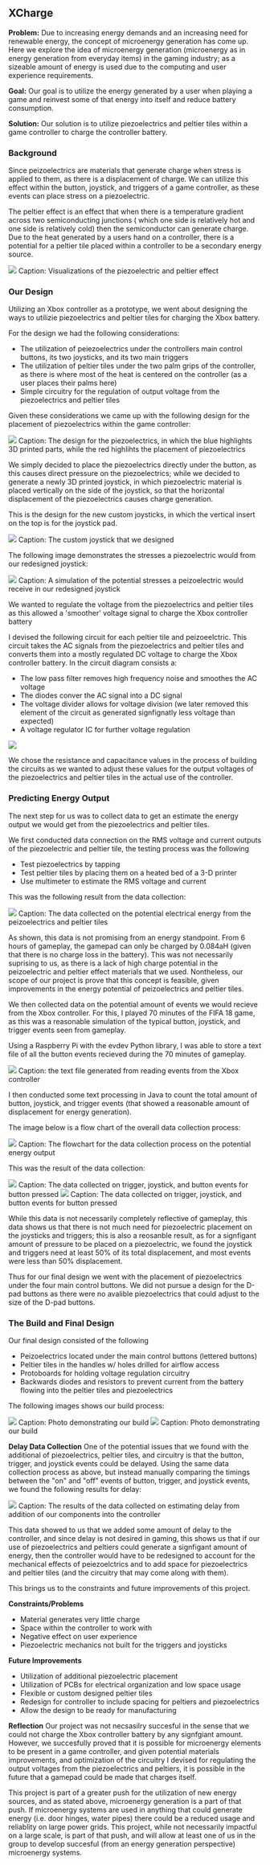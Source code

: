 ## XCharge

**Problem:** 
Due to increasing energy demands and an increasing need for renewable energy, the concept of microenergy generation has come up. Here we explore the idea of microenergy generation (microenergy as in energy generation from everyday items) in the gaming industry; as a sizeable amount of energy is used due to the computing and user experience requirements.

**Goal:**
Our goal is to utilize the energy generated by a user when playing a game and reinvest some of that energy into itself and reduce battery consumption.

**Solution:**
Our solution is to utilize piezoelectrics and peltier tiles within a game controller to charge the controller battery.

### Background

Since peizoelectrics are materials that generate charge when stress is applied to them, as there is a displacement of charge. We can utilize this effect within the button, joystick, and triggers of a game controller, as these events can place stress on a piezoelectric.

The peltier effect is an effect that when there is a temperature gradient across two semiconducting junctions ( which one side is relatively hot and one side is relatively cold) then the semiconductor can generate charge. Due to the heat generated by a users hand on a controller, there is a potential for a peltier tile placed within a controller to be a secondary energy source.

<img src = "images/xcharge_background.png?raw=true"/>
Caption: Visualizations of the piezoelectric and peltier effect

### Our Design

Utilizing an Xbox controller as a prototype, we went about designing the ways to utilizie piezoelectrics and peltier tiles for charging the Xbox battery.

For the design we had the following considerations:
- The utilization of peiezoelectrics under the controllers main control buttons, its two joysticks, and its two main triggers
- The utilization of peltier tiles under the two palm grips of the controller, as there is where most of the heat is centered on the controller (as a user places their palms here)
- Simple circuitry for the regulation of output voltage from the piezoelectrics and peltier tiles

Given these considerations we came up with the following design for the placement of piezoelectrics within the game controller:

<img src = "images/xcharge_init_design.png?raw=true"/>
Caption: The design for the piezoelectrics, in which the blue highlights 3D printed parts, while the red highlihts the placement of piezoelectrics

We simply decided to place the piezoelectrics directly under the button, as this causes direct pressure on the piezoelectrics; while we decided to generate a newly 3D printed joystick, in which piezoelectric material is placed vertically on the side of the joystick, so that the horizontal displacement of the piezoelectrics causes charge generation.

This is the design for the new custom joysticks, in which the vertical insert on the top is for the joystick pad.

<img src = "images/xcharge_joystick_design.png?raw=true"/>
Caption: The custom joystick that we designed

The following image demonstrates the stresses a piezoelectric would from our redesigned joystick:

<img src = "images/xcharge_joystick_stress.png?raw=true"/>
Caption: A simulation of the potential stresses a peizoelectric would receive in our redesigned joystick

We wanted to regulate the voltage from the piezoelectrics and peltier tiles as this allowed a 'smoother' voltage signal to charge the Xbox controller battery

I devised the following circuit for each peltier tile and peizoeelctric. This circuit takes the AC signals from the piezoelectrics and peltier tiles and converts them into a mostly regulated DC voltage to charge the Xbox controller battery.
In the circuit diagram consists a: 
- The low pass filter removes high frequency noise and smoothes the AC voltage
- The diodes conver the AC signal into a DC signal
- The voltage divider allows for voltage division (we later removed this element of the circuit as generated signfignatly less voltage than expected)
- A voltage regulator IC for further voltage regulation

<img src = "images/xcharge_elec_design.png?raw=true"/>

We chose the resistance and capacitance values in the process of building the circuits as we wanted to adjust these values for the output voltages of the piezoelectrics and peltier tiles in the actual use of the controller.

### Predicting Energy Output
The next step for us was to collect data to get an estimate the energy output we would get from the piezoelectrics and peltier tiles.

We first conducted data connection on the RMS voltage and current outputs of the piezoelectric and peltier tile, the testing process was the following
- Test piezoelectrics by tapping
- Test peltier tiles by placing them on a heated bed of a 3-D printer
- Use multimeter to estimate the RMS voltage and current

This was the following result from the data collection:

<img src = "images/xcharge_ee_data.png?raw=true"/>
Caption: The data collected on the potential electrical energy from the peizoelectrics and peltier tiles

As shown, this data is not promising from an energy standpoint. From 6 hours of gameplay, the gamepad can only be charged by 0.084aH (given that there is no charge loss in the battery). This was not necessarily suprising to us, as there is a lack of high charge potential in the peizoelectric and peltier effect materials that we used. Nontheless, our scope of our project is prove that this concept is feasible, given improvements in the energy potential of peizoelectrics and peltier tiles.

We then collected data on the potential amount of events we would recieve from the Xbox controller. For this, I played 70 minutes of the FIFA 18 game, as this was a reasonable simulation of the typical button, joystick, and trigger events seen from gameplay.

Using a Raspberry Pi with the evdev Python library, I was able to store a text file of all the button events recieved during the 70 minutes of gameplay. 

<img src = "images/xcharge_gamepad_txt.png?raw=true"/>
Caption: the text file generated from reading events from the Xbox controller

I then conducted some text processing in Java to count the total amount of button, joystick, and trigger events (that showed a reasonable amount of displacement for energy generation). 

The image below is a flow chart of the overall data collection process:

<img src = "images/xcharge_flowchart.png?raw=true"/>
Caption: The flowchart for the data collection process on the potential energy output

This was the result of the data collection:

<img src = "images/xcharge_button_data.png?raw=true"/>
Caption: The data collected on trigger, joystick, and button events for button pressed

<img src = "images/xcharge_button_chart.png?raw=true"/>
Caption: The data collected on trigger, joystick, and button events for button pressed

While this data is not necessarily completely reflective of gameplay, this data shows us that there is not much need for piezoelectric placement on the joysticks and triggers; this is also a reosanble result, as for a signfigant amount of pressure to be placed on a piezoelectric, we found the joystick and triggers need at least 50% of its total displacement, and most events were less than 50% displacement.

Thus for our final design we went with the placement of piezoelectrics under the four main control buttons. We did not pursue a design for the D-pad buttons as there were no avalible piezoelectrics that could adjust to the size of the D-pad buttons.

### The Build and Final Design
Our final design consisted of the following
- Peizoelectrics located under the main control buttons (lettered buttons)
- Peltier tiles in the handles w/ holes drilled for airflow access
- Protoboards for holding voltage regulation circuitry
- Backwards diodes and resistors to prevent current from the battery flowing into the peltier tiles and piezoelectrics

The following images shows our build process:

<img src = "images/xcharge_build_1.png?raw=true"/>
Caption: Photo demonstrating our build

<img src = "images/xcharge_build_2.png?raw=true"/>
Caption: Photo demonstrating our build

**Delay Data Collection**
One of the potential issues that we found with the additional of piezoelectrics, peltier tiles, and circuitry is that the button, trigger, and joystick events could be delayed. Using the same data collection process as above, but instead manually comparing the timings between the "on" and "off" events of button, trigger, and joystick events, we found the following results for delay:

<img src = "images/xcharge_delay.png?raw=true" />
Caption: The results of the data collected on estimating delay from addition of our components into the controller 

This data showed to us that we added some amount of delay to the controller, and since delay is not desired in gaming, this shows us that if our use of piezoelectrics and peltiers could generate a signfigant amount of energy, then the controller would have to be redesigned to account for the mechanical effects of peiezoelctrics and to add space for piezoelectrics and peltier tiles (and the circuitry that may come along with them).

This brings us to the constraints and future improvements of this project.

**Constraints/Problems**
- Material generates very little charge 
- Space within the controller to work with
- Negative effect on user experience
- Piezoelectric mechanics not built for the triggers and joysticks

**Future Improvements**
- Utilization of additional piezoelectric placement
- Utilization of PCBs for electrical organization and low space usage
- Flexible or custom designed peltier tiles
- Redesign for controller to include spacing for peltiers and piezoelectrics 
- Allow the design to be ready for manufacturing

**Reflection**
Our project was not necsasilry succesful in the sense that we could not charge the Xbox controller battery by any signfgiant amount. However, we succesfully proved that it is possible for microenergy elements to be present in a game controller, and given potential materials improvements, and optimization of the circuitry I devised for regulating the output voltages from the piezoelectrics and peltiers, it is possible in the future that a gamepad could be made that charges itself.

This project is part of a greater push for the utilization of new energy sources, and as stated above, microenergy generation is a part of that push. If microenergy systems are used in anything that could generate energy (i.e. door hinges, water pipes) there could be a reduced usage and reliablity on large power grids. This project, while not necessarily impactful on a large scale, is part of that push, and will allow at least one of us in the group to develop succesful (from an energy generation perspective) microenergy systems.
